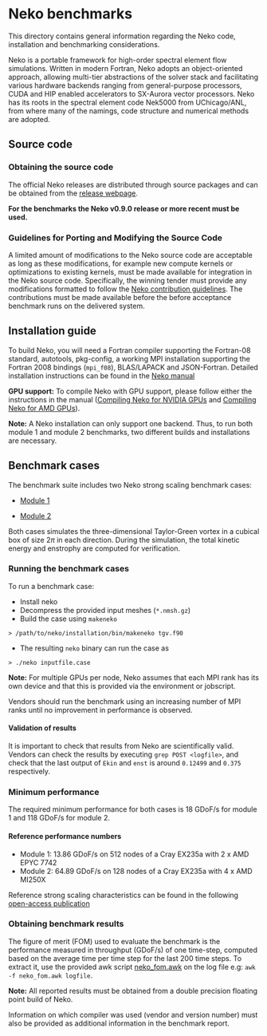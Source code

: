 # Neko benchmarks

This directory contains general information regarding the Neko code, installation and benchmarking considerations.

Neko is a portable framework for high-order spectral element flow simulations. Written in modern Fortran, Neko adopts an object-oriented approach, allowing multi-tier abstractions of the solver stack and facilitating various hardware backends ranging from general-purpose processors, CUDA and HIP enabled accelerators to SX-Aurora vector processors. Neko has its roots in the spectral element code Nek5000 from UChicago/ANL, from where many of the namings, code structure and numerical methods are adopted.

## Source code

### Obtaining the source code

The official Neko releases are distributed through source packages and can be obtained from the [release webpage](https://github.com/ExtremeFLOW/neko/releases).

**For the benchmarks the Neko v0.9.0 release or more recent must be used.** 

### Guidelines for Porting and Modifying the Source Code

A limited amount of modifications to the Neko source code are acceptable as long as these
modifications, for example new compute kernels or optimizations to
existing kernels, must be made available for integration in the
Neko source code.  Specifically, the winning tender must provide
any modifications formatted to follow the [Neko contribution
guidelines](https://neko.cfd/docs/release/d1/d5a/contributing.html).
The contributions must be made available before the
before acceptance benchmark runs on the delivered system.

## Installation guide 
To build Neko, you will need a Fortran compiler supporting the Fortran-08 standard, autotools, pkg-config, a working MPI installation supporting the Fortran 2008 bindings (`mpi_f08`), BLAS/LAPACK and JSON-Fortran. Detailed installation instructions can be found in the [Neko manual](https://neko.cfd/docs/release/d5/dfc/installation.html)

**GPU support:**
To compile Neko with GPU support, please follow either the instructions in the manual ([Compiling Neko for NVIDIA GPUs](https://neko.cfd/docs/release/d5/dfc/installation.html#autotoc_md45) and [Compiling Neko for AMD GPUs](https://neko.cfd/docs/release/d5/dfc/installation.html#autotoc_md46)).

**Note:** 
A Neko installation can only support one backend. Thus, to run both module 1 and module 2 benchmarks, two different builds and installations are necessary. 

## Benchmark cases

The benchmark suite includes two Neko strong scaling benchmark cases:

- [Module 1](./tgv/module1)

- [Module 2](./tgv/module2)

Both cases simulates the three-dimensional Taylor-Green vortex in a cubical box of size $2\pi$ in each direction. During the simulation, the total kinetic energy and enstrophy are computed for verification.


### Running the benchmark cases

To run a benchmark case:

* Install neko
* Decompress the provided input meshes (`*.nmsh.gz`)
* Build the case using `makeneko`
```console
> /path/to/neko/installation/bin/makeneko tgv.f90
```
* The resulting `neko` binary can run the case as
``` console
> ./neko inputfile.case
```

**Note:** For multiple GPUs per node, Neko assumes that each MPI rank has its own device and that this is provided via the environment or jobscript. 

 Vendors should run the benchmark using an increasing number of MPI ranks until no improvement in performance is observed.

#### Validation of results
It is important to check that results from Neko are scientifically valid. Vendors can check the results by executing `grep POST <logfile>`, and check that the last output of `Ekin` and `enst` is around `0.12499` and `0.375` respectively.

### Minimum performance

The required minimum performance for both cases is 18 GDoF/s for module 1 and 118 GDoF/s for module 2.

#### Reference performance numbers
- Module 1: 13.86 GDoF/s on 512 nodes of a Cray EX235a with 2 x AMD EPYC 7742
- Module 2: 64.89 GDoF/s on 128 nodes of a Cray EX235a with 4 x AMD MI250X

Reference strong scaling characteristics can be found in the following [open-access publication](https://doi.org/10.1145/3581784.3627039)

### Obtaining benchmark results

The figure of merit (FOM) used to evaluate the benchmark is the performance measured in throughput (GDoF/s) of one time-step, computed based on the average time per time step for the last 200 time steps. To extract it, use the provided awk script [neko_fom.awk](./tgv/neko_fom.awk) on the log file e.g: `awk -f neko_fom.awk logfile`.

**Note:**  All reported results must be obtained from a double precision floating point build of Neko.

Information on which compiler was used (vendor and version number) must also be provided as additional information in the benchmark report.
